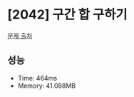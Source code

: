 # [2042] 구간 합 구하기

[문제 출처](https://www.acmicpc.net/problem/2042)

## 성능

- Time: 464ms
- Memory: 41.088MB